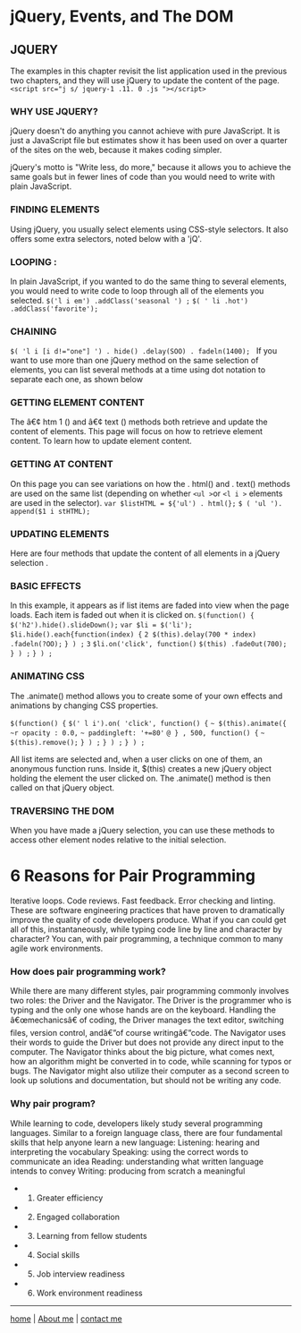 
# jQuery, Events, and The DOM

## JQUERY
The examples in this chapter
revisit the list application used in
the previous two chapters, and
they will use jQuery to update
the content of the page. 
`<script src="j s/ jquery-1 .11. 0 .js "></script> `
### WHY USE JQUERY?
jQuery doesn't do anything you cannot achieve with pure JavaScript.
It is just a JavaScript file but estimates show it has been used on over a
quarter of the sites on the web, because it makes coding simpler. 

jQuery's motto is "Write less, do more," because it allows you to achieve
the same goals but in fewer lines of code than you would need to write
with plain JavaScript. 

### FINDING ELEMENTS
Using jQuery, you usually select elements
using CSS-style selectors. It also offers some
extra selectors, noted below with a 'jQ'. 

### LOOPING :
In plain JavaScript, if you wanted
to do the same thing to several
elements, you would need to
write code to loop through all of
the elements you selected. 
`$('l i em') .addClass('seasonal ') ;`
`$( ' li .hot') .addClass('favorite'); `

### CHAINING 
`$( 'l i [i d!="one"] ') . hide() .delay(SOO) . fadeln(1400); `
If you want to use more than
one jQuery method on the same
selection of elements, you can
list several methods at a time
using dot notation to separate
each one, as shown below

### GETTING ELEMENT CONTENT

The â€¢ htm 1 () and â€¢ text () methods both retrieve and update the content
of elements. This page will focus on how to retrieve element content. To
learn how to update element content. 

### GETTING AT CONTENT
On this page you can see variations on how the . html() and . text()
methods are used on the same list (depending on whether `<ul >`or `<l i >`
elements are used in the selector). 
`var $listHTML = ${'ul') . html(};`
`$ ( 'ul '). append($1 i stHTML);`

### UPDATING ELEMENTS 
Here are four methods that update the content
of all elements in a jQuery selection . 

### BASIC EFFECTS 
In this example, it appears as
if list items are faded into view
when the page loads. Each item
is faded out when it is clicked on. 
`$(function() {`
`$('h2').hide().slideDown();`
`var $li = $('li');`
`$li.hide().each{function(index) {`
`2 $(this).delay(700 * index) .fadeln(?OO);`
`} ) ;`
`3`
`$li.on('click', function()`
`$(this) .fade0ut(700);`
`} ) ;`
`} ) ; `

### ANIMATING CSS

The .animate() method allows you to create
some of your own effects and animations by
changing CSS properties. 

`$(function() {`
`$(' l i').on( 'click', function() {`
`~ $(this).animate({`
`~r opacity : 0.0,`
`~ paddingleft: '+=80'`
`@ } , 500, function() {`
`~ $(this).remove();`
`} ) ;`
`} ) ;`
`} ) ; `

All list items are selected and,
when a user clicks on one of
them, an anonymous function
runs. Inside it, $(this) creates
a new jQuery object holding
the element the user clicked on.
The .animate() method is then
called on that jQuery object. 

### TRAVERSING THE DOM
When you have made a jQuery selection, you
can use these methods to access other element
nodes relative to the initial selection. 

# 6 Reasons for Pair Programming
Iterative loops. Code reviews. Fast feedback. Error checking and linting. These are software engineering practices that have proven to dramatically improve the quality of code developers produce. What if you can could get all of this, instantaneously, while typing code line by line and character by character? You can, with pair programming, a technique common to many agile work environments.

### How does pair programming work?

While there are many different styles, pair programming commonly involves two roles: the Driver and the Navigator. The Driver is the programmer who is typing and the only one whose hands are on the keyboard. Handling the â€œmechanicsâ€ of coding, the Driver manages the text editor, switching files, version control, andâ€”of course writingâ€”code. The Navigator uses their words to guide the Driver but does not provide any direct input to the computer. The Navigator thinks about the big picture, what comes next, how an algorithm might be converted in to code, while scanning for typos or bugs. The Navigator might also utilize their computer as a second screen to look up solutions and documentation, but should not be writing any code.

### Why pair program?

While learning to code, developers likely study several programming languages. Similar to a foreign language class, there are four fundamental skills that help anyone learn a new language: Listening: hearing and interpreting the vocabulary Speaking: using the correct words to communicate an idea Reading: understanding what written language intends to convey Writing: producing from scratch a meaningful

* 1. Greater efficiency
* 2. Engaged collaboration
* 3. Learning from fellow students
* 4. Social skills
* 5. Job interview readiness
* 6. Work environment readiness

---

[home](/README.md) | [About me](/about-me.md) | [contact me](/contact-me.md)
